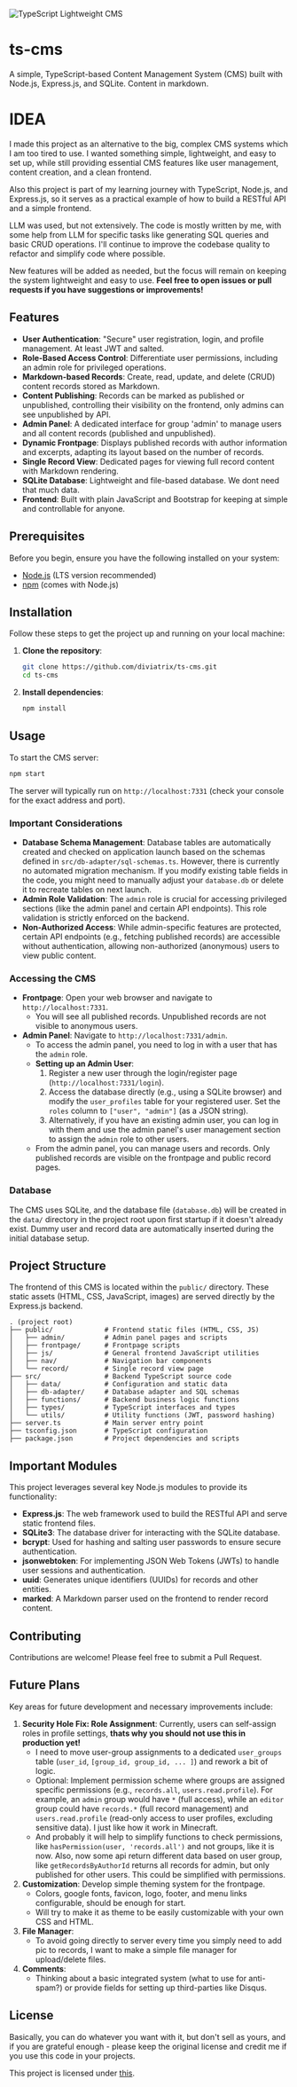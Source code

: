 ![TypeScript Lightweight CMS](public/img/promo/index.png)

# ts-cms

A simple, TypeScript-based Content Management System (CMS) built with Node.js, Express.js, and SQLite. Content in markdown.

# IDEA

I made this project as an alternative to the big, complex CMS systems which I am too tired to use. I wanted something simple, lightweight, and easy to set up, while still providing essential CMS features like user management, content creation, and a clean frontend.

Also this project is part of my learning journey with TypeScript, Node.js, and Express.js, so it serves as a practical example of how to build a RESTful API and a simple frontend.

LLM was used, but not extensively. The code is mostly written by me, with some help from LLM for specific tasks like generating SQL queries and basic CRUD operations. I'll continue to improve the codebase quality to refactor and simplify code where possible.

New features will be added as needed, but the focus will remain on keeping the system lightweight and easy to use.
__Feel free to open issues or pull requests if you have suggestions or improvements!__

## Features

-   **User Authentication**: "Secure" user registration, login, and profile management. At least JWT and salted.
-   **Role-Based Access Control**: Differentiate user permissions, including an admin role for privileged operations.
-   **Markdown-based Records**: Create, read, update, and delete (CRUD) content records stored as Markdown.
-   **Content Publishing**: Records can be marked as published or unpublished, controlling their visibility on the frontend, only admins can see unpublished by API.
-   **Admin Panel**: A dedicated interface for group 'admin' to manage users and all content records (published and unpublished).
-   **Dynamic Frontpage**: Displays published records with author information and excerpts, adapting its layout based on the number of records.
-   **Single Record View**: Dedicated pages for viewing full record content with Markdown rendering.
-   **SQLite Database**: Lightweight and file-based database. We dont need that much data.
-   **Frontend**: Built with plain JavaScript and Bootstrap for keeping at simple and controllable for anyone. 

## Prerequisites

Before you begin, ensure you have the following installed on your system:

-   [Node.js](https://nodejs.org/en/) (LTS version recommended)
-   [npm](https://www.npmjs.com/) (comes with Node.js)

## Installation

Follow these steps to get the project up and running on your local machine:

1.  **Clone the repository**:

    ```bash
    git clone https://github.com/diviatrix/ts-cms.git
    cd ts-cms
    ```

2.  **Install dependencies**:

    ```bash
    npm install
    ```

## Usage

To start the CMS server:

```bash
npm start
```

The server will typically run on `http://localhost:7331` (check your console for the exact address and port).

### Important Considerations

-   **Database Schema Management**: Database tables are automatically created and checked on application launch based on the schemas defined in `src/db-adapter/sql-schemas.ts`. However, there is currently no automated migration mechanism. If you modify existing table fields in the code, you might need to manually adjust your `database.db` or delete it to recreate tables on next launch.
-   **Admin Role Validation**: The `admin` role is crucial for accessing privileged sections (like the admin panel and certain API endpoints). This role validation is strictly enforced on the backend.
-   **Non-Authorized Access**: While admin-specific features are protected, certain API endpoints (e.g., fetching published records) are accessible without authentication, allowing non-authorized (anonymous) users to view public content.

### Accessing the CMS

-   **Frontpage**: Open your web browser and navigate to `http://localhost:7331`.
    -   You will see all published records. Unpublished records are not visible to anonymous users.
-   **Admin Panel**: Navigate to `http://localhost:7331/admin`.
    -   To access the admin panel, you need to log in with a user that has the `admin` role.
    -   **Setting up an Admin User**:
        1.  Register a new user through the login/register page (`http://localhost:7331/login`).
        2.  Access the database directly (e.g., using a SQLite browser) and modify the `user_profiles` table for your registered user. Set the `roles` column to `["user", "admin"]` (as a JSON string).
        3.  Alternatively, if you have an existing admin user, you can log in with them and use the admin panel's user management section to assign the `admin` role to other users.
    -   From the admin panel, you can manage users and records. Only published records are visible on the frontpage and public record pages.

### Database

The CMS uses SQLite, and the database file (`database.db`) will be created in the `data/` directory in the project root upon first startup if it doesn't already exist. Dummy user and record data are automatically inserted during the initial database setup.

## Project Structure

The frontend of this CMS is located within the `public/` directory. These static assets (HTML, CSS, JavaScript, images) are served directly by the Express.js backend.

```
. (project root)
├── public/             # Frontend static files (HTML, CSS, JS)
│   ├── admin/          # Admin panel pages and scripts
│   ├── frontpage/      # Frontpage scripts
│   ├── js/             # General frontend JavaScript utilities
│   ├── nav/            # Navigation bar components
│   └── record/         # Single record view page
├── src/                # Backend TypeScript source code
│   ├── data/           # Configuration and static data
│   ├── db-adapter/     # Database adapter and SQL schemas
│   ├── functions/      # Backend business logic functions
│   ├── types/          # TypeScript interfaces and types
│   └── utils/          # Utility functions (JWT, password hashing)
├── server.ts           # Main server entry point
├── tsconfig.json       # TypeScript configuration
├── package.json        # Project dependencies and scripts
```

## Important Modules

This project leverages several key Node.js modules to provide its functionality:

-   **Express.js**: The web framework used to build the RESTful API and serve static frontend files.
-   **SQLite3**: The database driver for interacting with the SQLite database.
-   **bcrypt**: Used for hashing and salting user passwords to ensure secure authentication.
-   **jsonwebtoken**: For implementing JSON Web Tokens (JWTs) to handle user sessions and authentication.
-   **uuid**: Generates unique identifiers (UUIDs) for records and other entities.
-   **marked**: A Markdown parser used on the frontend to render record content.


## Contributing

Contributions are welcome! Please feel free to submit a Pull Request.

## Future Plans

Key areas for future development and necessary improvements include:

1.  **Security Hole Fix: Role Assignment**: Currently, users can self-assign roles in profile settings, **thats why you should not use this in production yet!**
    -   I need to move user-group assignments to a dedicated `user_groups` table (`user_id`, `[group_id, group_id, ... ]`) and rework a bit of logic.
    -   Optional: Implement permission scheme where groups are assigned specific permissions (e.g., `records.all`, `users.read.profile`). For example, an `admin` group would have `*` (full access), while an `editor` group could have `records.*` (full record management) and `users.read.profile` (read-only access to user profiles, excluding sensitive data). I just like how it work in Minecraft. 
    - And probably it will help to simplify functions to check permissions, like `hasPermission(user, 'records.all')` and not groups, like it is now. Also, now some api return different data based on user group, like `getRecordsByAuthorId` returns all records for admin, but only published for other users. This could be simplified with permissions.
2.  **Customization**: Develop simple theming system for the frontpage. 
    -   Colors, google fonts, favicon, logo, footer, and menu links configurable, should be enough for start.
    -   Will try to make it as theme to be easily customizable with your own CSS and HTML.
3.  **File Manager**: 
    -   To avoid going directly to server every time you simply need to add pic to records, I want to make a simple file manager for upload/delete files.
4.  **Comments**: 
    -   Thinking about a basic integrated system (what to use for anti-spam?) or provide fields for setting up third-parties like Disqus.

## License

Basically, you can do whatever you want with it, but don't sell as yours, and if you are grateful enough - please keep the original license and credit me if you use this code in your projects.

This project is licensed under [this](LICENSE).
